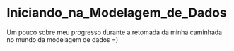 # Iniciando_na_Modelagem_de_Dados
Um pouco sobre meu progresso durante a retomada da minha caminhada no mundo da modelagem de dados =)
